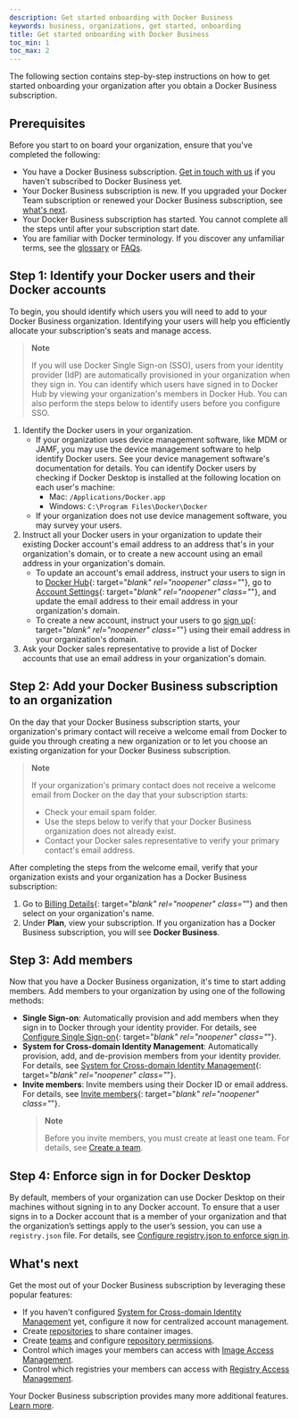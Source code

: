 ```yaml
---
description: Get started onboarding with Docker Business
keywords: business, organizations, get started, onboarding
title: Get started onboarding with Docker Business
toc_min: 1
toc_max: 2
---
```


The following section contains step-by-step instructions on how to get started onboarding your organization after you obtain a Docker Business subscription.

## Prerequisites

Before you start to on board your organization, ensure that you've completed the following:
- You have a Docker Business subscription. [Get in touch with us](https://www.docker.com/pricing/contact-sales/) if you haven't subscribed to Docker Business yet.
- Your Docker Business subscription is new. If you upgraded your Docker Team subscription or renewed your Docker Business subscription, see [what's next](#whats-next).
- Your Docker Business subscription has started. You cannot complete all the steps until after your subscription start date.
-  You are familiar with Docker terminology. If you discover any unfamiliar terms, see the [glossary](/glossary/#docker) or [FAQs](../docker-hub/onboarding-faqs.md).

## Step 1: Identify your Docker users and their Docker accounts

To begin, you should identify which users you will need to add to your Docker Business organization. Identifying your users will help you efficiently allocate your subscription's seats and manage access.

> **Note**
>
> If you will use Docker Single Sign-on (SSO), users from your identity provider (IdP) are automatically provisioned in your organization when they sign in. You can identify which users have signed in to Docker Hub by viewing your organization's members in Docker Hub. You can also perform the steps below to identify users before you configure SSO.

1. Identify the Docker users in your organization.
   - If your organization uses device management software, like MDM or JAMF, you may use the device management software to help identify Docker users. See your device management software's documentation for details. You can identify Docker users by checking if Docker Desktop is installed at the following location on each user's machine:
      - Mac: `/Applications/Docker.app`
      - Windows: `C:\Program Files\Docker\Docker`
   - If your organization does not use device management software, you may survey your users.
2. Instruct all your Docker users in your organization to update their existing Docker account's email address to an address that's in your organization's domain, or to create a new account using an email address in your organization's domain.
   - To update an account's email address, instruct your users to sign in to [Docker Hub](https://hub.docker.com){: target="_blank" rel="noopener" class="_"}, go to [Account Settings](https://hub.docker.com/settings/general){: target="_blank" rel="noopener" class="_"}, and update the email address to their email address in your organization's domain.
   - To create a new account, instruct your users to go [sign up](https://hub.docker.com/signup){: target="_blank" rel="noopener" class="_"} using their email address in your organization's domain.
3. Ask your Docker sales representative to provide a list of Docker accounts that use an email address in your organization's domain.

## Step 2: Add your Docker Business subscription to an organization

On the day that your Docker Business subscription starts, your organization's primary contact will receive a welcome email from Docker to guide you through creating a new organization or to let you choose an existing organization for your Docker Business subscription.

> **Note**
>
> If your organization's primary contact does not receive a welcome email from Docker on the day that your subscription starts:
>   - Check your email spam folder.
>   - Use the steps below to verify that your Docker Business organization does not already exist.
>   - Contact your Docker sales representative to verify your primary contact's email address.

After completing the steps from the welcome email, verify that your organization exists and your organization has a Docker Business subscription:

1. Go to [Billing Details](https://hub.docker.com/billing){: target="_blank" rel="noopener" class="_"} and then select on your organization's name.
2. Under **Plan**, view your subscription. If you organization has a Docker Business subscription, you will see **Docker Business**.

## Step 3: Add members

Now that you have a Docker Business organization, it's time to start adding members. Add members to your organization by using one of the following methods:

   * **Single Sign-on**: Automatically provision and add members when they sign in to Docker through your identity provider. For details, see [Configure Single Sign-on](../single-sign-on/index.md){: target="_blank" rel="noopener" class="_"}.
   * **System for Cross-domain Identity Management**: Automatically provision, add, and de-provision members from your identity provider. For details, see [System for Cross-domain Identity Management](../docker-hub/scim.md/){: target="_blank" rel="noopener" class="_"}.
   * **Invite members**: Invite members using their Docker ID or email address. For details, see [Invite members](../docker-hub/orgs.md/#invite-members){: target="_blank" rel="noopener" class="_"}.
      > **Note**
      >
      > Before you invite members, you must create at least one team. For details, see [Create a team](../docker-hub/orgs.md/#create-a-team).


## Step 4: Enforce sign in for Docker Desktop

By default, members of your organization can use Docker Desktop on their machines without signing in to any Docker account. To ensure that a user signs in to a Docker account that is a member of your organization and that the
organization’s settings apply to the user’s session, you can use a `registry.json` file. For details, see [Configure registry.json to enforce sign in](../docker-hub/configure-sign-in.md).

## What's next

Get the most out of your Docker Business subscription by leveraging these popular features:

- If you haven't configured [System for Cross-domain Identity Management](../docker-hub/scim.md/) yet, configure it now for centralized account management.
- Create [repositories](../docker-hub/repos.md) to share container images.
- Create [teams](../docker-hub/orgs.md/#create-a-team) and configure [repository permissions](../docker-hub/orgs.md/#configure-repository-permissions).
- Control which images your members can access with [Image Access Management](../docker-hub/image-access-management.md/).
- Control which registries your members can access with [Registry Access Management](../docker-hub/registry-access-management.md/).

Your Docker Business subscription provides many more additional features. [Learn more](../subscription/index.md).
